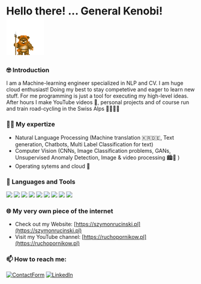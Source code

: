 # Hello there! ... General Kenobi! <img src="ewok.gif" width="100">

### 🤓 Introduction
I am a Machine-learning engineer specialized in NLP and CV. I am huge cloud enthusiast! Doing my best to stay competetive and eager to learn new stuff. For me programming is just a tool for executing my high-level ideas. 
After hours I make YouTube videos 🎥, personal projects and of course run and train road-cycling in the Swiss Alps 🚴‍♀️🏃‍♂️

### 👨‍🔬 My expertize
- Natural Language Processing (Machine translation 🇰🇷🇩🇪, Text generation, Chatbots, Multi Label Classification for text)
- Computer Vision (CNNs, Image Classification problems, GANs, Unsupervised Anomaly Detection, Image & video processing 🏙📸 )
- Operating sytems and cloud 🐧

### 🧰 Languages and Tools

<code><img height="20" src="https://img.shields.io/badge/Python-3776AB?style=for-the-badge&logo=python&logoColor=white"></code>
<code><img height="20" src="https://img.shields.io/badge/scikit--learn-%23F7931E.svg?style=for-the-badge&logo=scikit-learn&logoColor=white"></code>
<code><img height="20" src="https://img.shields.io/badge/PyTorch-%23EE4C2C.svg?style=for-the-badge&logo=PyTorch&logoColor=white"></code>
<code><img height="20" src="https://img.shields.io/badge/TensorFlow-%23FF6F00.svg?style=for-the-badge&logo=TensorFlow&logoColor=white"></code>
<code><img height="20" src="https://img.shields.io/badge/react-%2320232a.svg?style=for-the-badge&logo=react&logoColor=%2361DAFB"></code>
<code><img height="20" src="https://img.shields.io/badge/DJANGO-REST-ff1709?style=for-the-badge&logo=django&logoColor=white&color=ff1709&labelColor=gray"></code>
<code><img height="20" src="https://img.shields.io/badge/azure-%230072C6.svg?style=for-the-badge&logo=microsoftazure&logoColor=white"></code>
<code><img height="20" src="https://img.shields.io/badge/Apple-%23000000.svg?style=for-the-badge&logo=apple&logoColor=white"></code>
<code><img height="20" src="https://img.shields.io/badge/Docker-2CA5E0?style=for-the-badge&logo=docker&logoColor=white"></code>
<!-- <code><img height="20" src="https://img.shields.io/badge/shell_script-%23121011.svg?style=for-the-badge&logo=gnu-bash&logoColor=white"></code>
 -->
### 🌐 My very own piece of the internet 

- Check out my Website: [https://szymonrucinski.pl](https://szymonrucinski.pl)
- Visit my YouTube channel: [https://ruchopornikow.pl](https://ruchopornikow.pl)

### 📫 How to reach me:

<a href="https://www.szymonrucinski.pl/#contact">![ContactForm](https://img.shields.io/badge/website-D14836?style=for-the-badge&logo=About.me&logoColor=white)</a> <a href="https://www.linkedin.com/in/szymon-rucinski/">![LinkedIn](https://img.shields.io/badge/LinkedIn-0077B5?style=for-the-badge&logo=linkedin&logoColor=white)</a>
